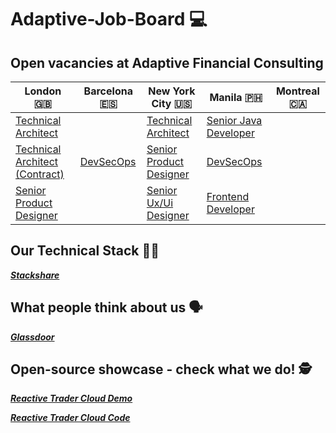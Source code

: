 # Adaptive-Job-Board :computer:
## Open vacancies at Adaptive Financial Consulting ##

| London 🇬🇧  | Barcelona 🇪🇸 | New York City 🇺🇸 | Manila 🇵🇭 | Montreal 🇨🇦 
| ------------- | ------------- | ------------- | ------------- | ------------- |
| [Technical Architect](https://weareadaptive.com/careers/jobs/?job=5527244) | | [Technical Architect](https://weareadaptive.com/careers/jobs/?job=5494186) | [Senior Java Developer](https://weareadaptive.com/careers/jobs/?job=5595292) |  |
| [Technical Architect (Contract)](https://weareadaptive.com/careers/jobs/?job=5674571) |[DevSecOps](https://weareadaptive.com/careers/jobs/?job=5704480) | [Senior Product Designer](https://weareadaptive.com/careers/jobs/?job=5581997) | [DevSecOps](https://weareadaptive.com/careers/jobs/?job=5648930) | |
| [Senior Product Designer](https://weareadaptive.com/careers/jobs/?job=5581997) |  | [Senior Ux/Ui Designer](https://weareadaptive.com/careers/jobs/?job=5596550) | [Frontend Developer](https://weareadaptive.com/careers/jobs/?job=5693300) |  |

## Our Technical Stack 	:woman_technologist: ##

**_[Stackshare](https://stackshare.io/AFC/adaptive-financial-consulting)_**

## What people think about us :speaking_head: ## 

**_[Glassdoor](https://www.glassdoor.co.uk/Reviews/Adaptive-Financial-Consulting-Reviews-E833383.htm)_**

## Open-source showcase - check what we do! :detective: ##

**_[Reactive Trader Cloud Demo](https://web-demo.adaptivecluster.com/)_**

**_[Reactive Trader Cloud Code](https://github.com/AdaptiveConsulting/ReactiveTraderCloud)_**
